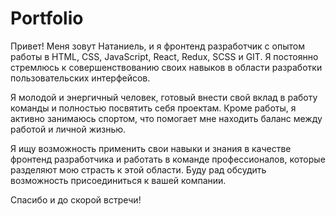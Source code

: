 # Portfolio

Привет! Меня зовут Натаниель, и я фронтенд разработчик с опытом работы в HTML, CSS, JavaScript, React, Redux, SCSS и GIT. Я постоянно стремлюсь к совершенствованию своих навыков в области разработки пользовательских интерфейсов.

Я молодой и энергичный человек, готовый внести свой вклад в работу команды и полностью посвятить себя проектам. Кроме работы, я активно занимаюсь спортом, что помогает мне находить баланс между работой и личной жизнью.

Я ищу возможность применить свои навыки и знания в качестве фронтенд разработчика и работать в команде профессионалов, которые разделяют мою страсть к этой области. Буду рад обсудить возможность присоединиться к вашей компании.

Спасибо и до скорой встречи!

